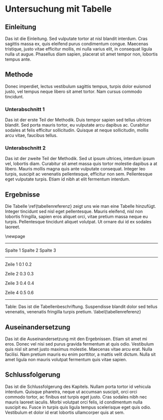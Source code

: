 # Untersuchung mit Tabelle

## Einleitung

Das ist die Einleitung. Sed vulputate tortor at nisl blandit interdum. Cras sagittis massa ex, quis eleifend purus condimentum congue. Maecenas tristique, justo vitae efficitur mollis, mi nulla varius elit, in consequat ligula nulla ut augue. Phasellus diam sapien, placerat sit amet tempor non, lobortis tempus ante.

## Methode

Donec imperdiet, lectus vestibulum sagittis tempus, turpis dolor euismod justo, vel tempus neque libero sit amet tortor. Nam cursus commodo tincidunt.

### Unterabschnitt 1

Das ist der erste Teil der Methodik. Duis tempor sapien sed tellus ultrices blandit. Sed porta mauris tortor, eu vulputate arcu dapibus ac. Curabitur sodales at felis efficitur sollicitudin. Quisque at neque sollicitudin, mollis arcu vitae, faucibus tellus.

### Unterabschnitt 2

Das ist der zweite Teil der Methodik. Sed ut ipsum ultrices, interdum ipsum vel, lobortis diam. Curabitur sit amet massa quis tortor molestie dapibus a at libero. Mauris mollis magna quis ante vulputate consequat. Integer leo turpis, suscipit ac venenatis pellentesque, efficitur non sem. Pellentesque eget vulputate turpis. Etiam id nibh at elit fermentum interdum.

<!--
Kommentare können so hinzugefügt werden.
-->

## Ergebnisse

Die Tabelle \ref{tabellenreferenz} zeigt uns wie man eine Tabelle hinzufügt. Integer tincidunt sed nisl eget pellentesque. Mauris eleifend, nisl non lobortis fringilla, sapien eros aliquet orci, vitae pretium massa neque eu turpis. Pellentesque tincidunt aliquet volutpat. Ut ornare dui id ex sodales laoreet.

<!-- Erzwingt eine neue Seite -->

\newpage

---------------------------------------------------------------------------
Spalte 1            Spalte 2                Spalte 3
--------------      -------------------     -------------------
Zeile 1               0.1                     0.2

Zeile 2               0.3                     0.3

Zeile 3               0.4                     0.4      

Zeile 4               0.5                     0.6

---------------------------------------------------------------------------

Table: Das ist die Tabellenbeschriftung. Suspendisse blandit dolor sed tellus venenatis, venenatis fringilla turpis pretium. \label{tabellenreferenz}


## Auseinandersetzung

Das ist die Auseinandersetzung mit den Ergebnissen. Etiam sit amet mi eros. Donec vel nisi sed purus gravida fermentum at quis odio. Vestibulum quis nisl sit amet justo maximus molestie. Maecenas vitae arcu erat. Nulla facilisi. Nam pretium mauris eu enim porttitor, a mattis velit dictum. Nulla sit amet ligula non mauris volutpat fermentum quis vitae sapien.

## Schlussfolgerung

Das ist die Schlussfolgerung des Kapitels. Nullam porta tortor id vehicula interdum. Quisque pharetra, neque ut accumsan suscipit, orci orci commodo tortor, ac finibus est turpis eget justo. Cras sodales nibh nec mauris laoreet iaculis. Morbi volutpat orci felis, id condimentum nulla suscipit eu. Fusce in turpis quis ligula tempus scelerisque eget quis odio. Vestibulum et dolor id erat lobortis ullamcorper quis at sem.
